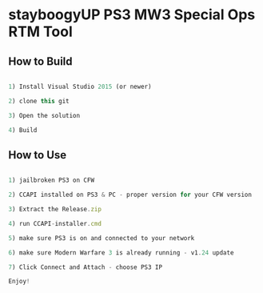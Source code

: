 # stayboogyUP PS3 MW3 Special Ops RTM Tool


## How to Build

```javascript

1) Install Visual Studio 2015 (or newer)

2) clone this git

3) Open the solution

4) Build

```


## How to Use

```javascript

1) jailbroken PS3 on CFW

2) CCAPI installed on PS3 & PC - proper version for your CFW version

3) Extract the Release.zip

4) run CCAPI-installer.cmd

5) make sure PS3 is on and connected to your network

6) make sure Modern Warfare 3 is already running - v1.24 update

7) Click Connect and Attach - choose PS3 IP

Enjoy!

```
